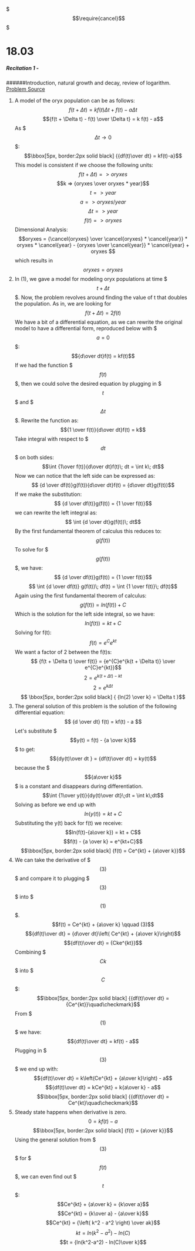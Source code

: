 $$$\require{cancel}$$$
# 18.03
##### Recitation 1 - 
######Introduction, natural growth and decay, review of logarithm.
[Problem Source](http://ocw.mit.edu/courses/mathematics/18-03-differential-equations-spring-2010/recitations/MIT18_03S10_rec_01.pdf)

1. A model of the oryx population can be as follows:
$$f(t + \Delta t) = kf(t)\Delta t+ f(t)- a \Delta t$$
$${f(t + \Delta t) - f(t) \over \Delta t} = k f(t) - a$$
As $$$\Delta t \rightarrow 0$$$:
$$\bbox[5px, border:2px solid black] {{df(t)\over dt} = kf(t)-a}$$
This model is consistent if we choose the following units:
$$f(t + \Delta t)=> oryxes $$
$$k => {oryxes \over oryxes * year}$$
$$t => year$$
$$a => oryxes / year $$
$$\Delta t => year $$
$$f(t) => oryxes$$
Dimensional Analysis: $$oryxes = {\cancel{oryxes} \over \cancel{oryxes} * \cancel{year}} * oryxes * \cancel{year} - {oryxes \over \cancel{year}} * \cancel{year} + oryxes $$
which results in
$$oryxes = oryxes$$
2. In (1), we gave a model for modeling oryx populations at time $$$t + \Delta t$$$. Now, the problem revolves around finding the value of t that doubles the population. As in, we are looking for 
$$f(t + \Delta t) = 2 f(t)$$
We have a bit of a differential equation, as we can rewrite the original model to have a differential form, reproduced below with $$$a=0$$$:
$${d\over dt}f(t) = kf(t)$$
If we had the function $$$f(t)$$$, then we could solve the desired equation by plugging in $$$t$$$ and $$$\Delta t$$$.
Rewrite the function as:
$${1 \over f(t)}{d\over dt}f(t) = k$$
Take integral with respect to $$$dt$$$ on both sides:
$$\int {1\over f(t)}{d\over dt}f(t)\; dt = \int k\; dt$$
Now we can notice that the left side can be expressed as:
$$ {d \over df(t)}g(f(t)){d\over dt}f(t) = {d\over dt}g(f(t))$$
If we make the substitution:
$$ {d \over df(t)}g(f(t)) = {1 \over f(t)}$$
we can rewrite the left integral as:
$$ \int {d \over dt}g(f(t))\; dt$$
By the first fundamental theorem of calculus this reduces to:
$$ g(f(t)) $$
To solve for $$$g(f(t))$$$, we have:
$$ {d \over df(t)}g(f(t)) = {1 \over f(t)}$$
$$ \int {d \over df(t)} g(f(t))\; df(t) = \int {1 \over f(t)}\; df(t)$$
Again using the first fundamental theorem of calculus:
$$ g(f(t)) = ln(f(t)) + C$$
Which is the solution for the left side integral, so we have:
$$ ln(f(t)) = kt + C$$
Solving for f(t):
$$ f(t) = e^{C}e^{kt}$$
We want a factor of 2 between the f(t)s:
$$ {f(t + \Delta t) \over f(t)} = {e^{C}e^{k(t + \Delta t)} \over e^{C}e^{kt}}$$
$$ 2 = e^{k(t + \Delta t) - kt} $$
$$ 2 = e^{k\Delta t} $$
$$ \bbox[5px, border:2px solid black] { {ln(2) \over k} = \Delta t }$$
3. The general solution of this problem is the solution of the following differential equation:
$$ {d \over dt} f(t) = kf(t) - a $$
Let's substitute $$$y(t) = f(t) - {a \over k}$$$ to get:
$${dy(t)\over dt } = {df(t)\over dt} = ky(t)$$
because the $$${a\over k}$$$ is a constant and disappears during differentiation.
$$\int {1\over y(t)}{dy(t)\over dt}\;dt = \int k\;dt$$
Solving as before we end up with
$$ln(y(t)) = kt + C$$
Substituting the y(t) back for f(t) we receive:
$$ln(f(t)-{a\over k}) = kt + C$$
$$f(t) - {a \over k} = e^{kt+C}$$
$$\bbox[5px, border:2px solid black] {f(t) = Ce^{kt} + {a\over k}}$$
4. We can take the derivative of $$$(3)$$$ and compare it to plugging $$$(3)$$$ into $$$(1)$$$.
$$f(t) = Ce^{kt} + {a\over k} \qquad (3)$$
$${df(t)\over dt} = {d\over dt}\left( Ce^{kt} + {a\over k}\right)$$
$${df(t)\over dt} = {Cke^{kt}}$$
Combining $$$Ck$$$ into $$$C$$$:
$$\bbox[5px, border:2px solid black] {{df(t)\over dt} = {Ce^{kt}}\quad\checkmark}$$
From $$$(1)$$$ we have:
$${df(t)\over dt} = kf(t) - a$$
Plugging in $$$(3)$$$ we end up with:
$${df(t)\over dt} = k\left(Ce^{kt} + {a\over k}\right) - a$$
$${df(t)\over dt} = kCe^{kt} + k{a\over k} - a$$
$$\bbox[5px, border:2px solid black] {{df(t)\over dt} = Ce^{kt}\quad\checkmark}$$
5. Steady state happens when derivative is zero.
$$0 = kf(t)-a$$
$$\bbox[5px, border:2px solid black] {f(t) = {a\over k}}$$
Using the general solution from $$$(3)$$$ for $$$f(t)$$$, we can even find out $$$t$$$:
$$Ce^{kt} + {a\over k} = {k\over a}$$
$$Ce^{kt} = {k\over a} - {a\over k}$$
$$Ce^{kt} = {\left( k^2 - a^2 \right) \over ak}$$
$$kt = ln(k^2-a^2) - ln(C)$$
$$t = {ln(k^2-a^2) - ln(C)\over k}$$

